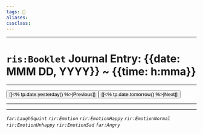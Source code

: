 ```yaml
---
tags: 📓
aliases: 
cssclass: 
---
```


---
# `ris:Booklet` Journal Entry: {{date: MMM DD, YYYY}} ~ {{time: h:mma}}
---
<button class="previous" style="text-decoration: none;"><span>[[<% tp.date.yesterday() %>|Previous]] </span></button><button class="next"><span style="text-decoration: none;">[[<% tp.date.tomorrow() %>|Next]]</span></button>


---


---
*`far:LaughSquint` `rir:Emotion` `rir:EmotionHappy` `rir:EmotionNormal` `rir:EmotionUnhappy` `rir:EmotionSad` `far:Angry`*